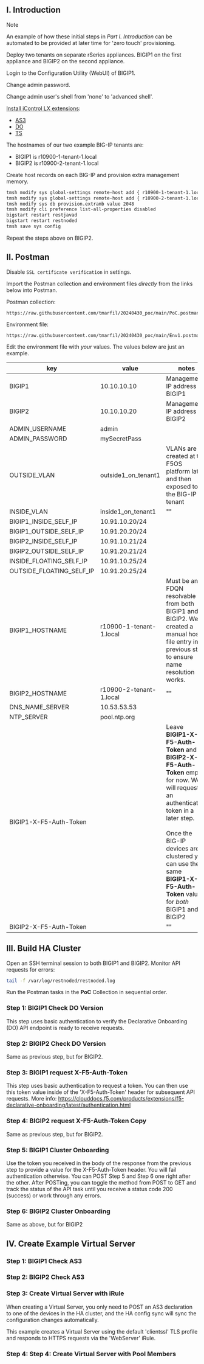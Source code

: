 ## I. Introduction

>[!NOTE]
>An example of how these initial steps in *Part I. Introduction* can be automated to be provided at later time for 'zero touch' provisioning.

Deploy two tenants on separate rSeries appliances. BIGIP1 on the first appliance and BIGIP2 on the second appliance.

Login to the Configuration Utility (WebUI) of BIGIP1.

Change admin password.

Change admin user's shell from 'none' to 'advanced shell'.

[Install iControl LX extensions](https://clouddocs.f5.com/products/extensions/f5-appsvcs-extension/latest/userguide/installation.html):
- [AS3](https://clouddocs.f5.com/products/extensions/f5-appsvcs-extension/latest/)
- [DO](https://clouddocs.f5.com/products/extensions/f5-declarative-onboarding/latest/)
- [TS](https://clouddocs.f5.com/products/extensions/f5-telemetry-streaming/latest/)

The hostnames of our two example BIG-IP tenants are:

- BIGIP1 is r10900-1-tenant-1.local
- BIGIP2 is r10900-2-tenant-1.local

Create host records on each BIG-IP and provision extra management memory.

```bash
tmsh modify sys global-settings remote-host add { r10900-1-tenant-1.local {hostname r10900-1-tenant-1.local addr 10.10.10.10}}
tmsh modify sys global-settings remote-host add { r10900-2-tenant-1.local {hostname r10900-2-tenant-1.local addr 10.10.10.20}}
tmsh modify sys db provision.extramb value 2048
tmsh modify cli preference list-all-properties disabled
bigstart restart restjavad
bigstart restart restnoded
tmsh save sys config
```

Repeat the steps above on BIGIP2.

## II. Postman

Disable `SSL certificate verification` in settings.

Import the Postman collection and environment files _directly_ from the links below into Postman.

Postman collection:
```
https://raw.githubusercontent.com/tmarfil/20240430_poc/main/PoC.postman_collection.json
```
Environment file:
```
https://raw.githubusercontent.com/tmarfil/20240430_poc/main/Env1.postman_environment.json
```
Edit the environment file with _your_ values. The values below are just an example.

| key                      | value                   | notes                                                                                                                                                                                                                                                                   |
| ------------------------ | ----------------------- | ----------------------------------------------------------------------------------------------------------------------------------------------------------------------------------------------------------------------------------------------------------------------- |
| BIGIP1                   | 10.10.10.10             | Management IP address of BIGIP1                                                                                                                                                                                                                                         |
| BIGIP2                   | 10.10.10.20             | Management IP address of BIGIP2                                                                                                                                                                                                                                         |
| ADMIN_USERNAME           | admin                   |                                                                                                                                                                                                                                                                         |
| ADMIN_PASSWORD           | mySecretPass            |                                                                                                                                                                                                                                                                         |
| OUTSIDE_VLAN             | outside1_on_tenant1     | VLANs are created at the F5OS platform later and then exposed to the BIG-IP tenant                                                                                                                                                                                     |
| INSIDE_VLAN              | inside1_on_tenant1      | ""                                                                                                                                                                                                                                                                      |
| BIGIP1_INSIDE_SELF_IP    | 10.91.10.20/24          |                                                                                                                                                                                                                                                                         |
| BIGIP1_OUTSIDE_SELF_IP   | 10.91.20.20/24          |                                                                                                                                                                                                                                                                         |
| BIGIP2_INSIDE_SELF_IP    | 10.91.10.21/24          |                                                                                                                                                                                                                                                                         |
| BIGIP2_OUTSIDE_SELF_IP   | 10.91.20.21/24          |                                                                                                                                                                                                                                                                         |
| INSIDE_FLOATING_SELF_IP  | 10.91.10.25/24          |                                                                                                                                                                                                                                                                         |
| OUTSIDE_FLOATING_SELF_IP | 10.91.20.25/24          |                                                                                                                                                                                                                                                                         |
| BIGIP1_HOSTNAME          | r10900-1-tenant-1.local | Must be an FDQN resolvable from both BIGIP1 and BIGIP2. We created a manual hosts file entry in a previous step to ensure name resolution works.                                                                                                                        |
| BIGIP2_HOSTNAME          | r10900-2-tenant-1.local | ""                                                                                                                                                                                                                                                                      |
| DNS_NAME_SERVER          | 10.53.53.53             |                                                                                                                                                                                                                                                                         |
| NTP_SERVER               | pool.ntp.org            |                                                                                                                                                                                                                                                                         |
| BIGIP1-X-F5-Auth-Token   |                         | Leave **BIGIP1-X-F5-Auth-Token** and **BIGIP2-X-F5-Auth-Token** empty for now. We will request an authentication token in a later step.<br><br>Once the BIG-IP devices are clustered you can use the same **BIGIP1-X-F5-Auth-Token** value for _both_ BIGIP1 and BIGIP2 |
| BIGIP2-X-F5-Auth-Token   |                         | ""                                                                                                                                                                                                                                                                      |


## III. Build HA Cluster

Open an SSH terminal session to both BIGIP1 and BIGIP2. Monitor API requests for errors:

```bash
tail -f /var/log/restnoded/restnoded.log
```

Run the Postman tasks in the **PoC** Collection in sequential order.

### Step 1: BIGIP1 Check DO Version
This step uses basic authentication to verify the Declarative Onboarding (DO) API endpoint is ready to receive requests.

### Step 2: BIGIP2 Check DO Version
Same as previous step, but for BIGIP2.

### Step 3: BIGIP1 request X-F5-Auth-Token
This step uses basic authentication to request a token. You can then use this token value inside of the 'X-F5-Auth-Token' header for subsequent API requests. More info: https://clouddocs.f5.com/products/extensions/f5-declarative-onboarding/latest/authentication.html

### Step 4: BIGIP2 request X-F5-Auth-Token Copy
Same as previous step, but for BIGIP2.

### Step 5: BIGIP1 Cluster Onboarding
Use the token you received in the body of the response from the previous step to provide a value for the X-F5-Auth-Token header. You will fail authentication otherwise. You can POST Step 5 and Step 6 one right after the other. After POSTing, you can toggle the method from POST to GET and track the status of the API task until you receive a status code 200 (success) or work through any errors.

### Step 6: BIGIP2 Cluster Onboarding
Same as above, but for BIGIP2

## IV. Create Example Virtual Server

### Step 1: BIGIP1 Check AS3

### Step 2: BIGIP2 Check AS3

### Step 3: Create Virtual Server with iRule
When creating a Virtual Server, you only need to POST an AS3 declaration to one of the devices in the HA cluster, and the HA config sync will sync the configuration changes automatically.

This example creates a Virtual Server using the default 'clientssl' TLS profile and responds to HTTPS requests via the 'WebServer' iRule.

### Step 4: Step 4: Create Virtual Server with Pool Members

